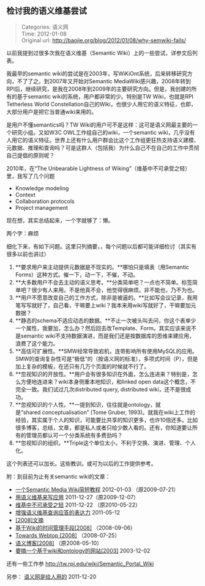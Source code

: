 检讨我的语义维基尝试
---
    
> Categories: 语义网  
> Time: 2012-01-08  
> Original url: <http://baojie.org/blog/2012/01/08/why-semwiki-fails/>
    
以前我提到过很多次我在语义维基（Semantic Wiki）上的一些尝试，详参文后列表。

我最早的semantic wiki的尝试是在2003年，写WiKiOnt系统，后来转移研究方向，不了了之。到2007年又开始对Semantic MediaWiki感兴趣，2008年转到RPI后，继续研究，是我在2008年到2009年的主要研究方向。但是，我创建的所有的基于semantic wiki的系统，用户都非常的少。特别是TW Wiki，也就是RPI Tetherless World Constellation自己的Wiki，也很少人用它的语义特征，也即，大部分用户是把它当普通wiki来用的。

是用户不懂semantics吗？TW Wiki的用户可不是这样：这可是语义网最主要的一个研究小组。又如W3C OWL工作组自己的wiki，一个semantic wiki，几乎没有人用它的语义特征。世界上还有什么用户群会比这个工作组更狂热支持语义建模、元数据、推理和查询吗？可是这群人（包括我）为什么自己不在自己的工作中贯彻自己提倡的原则呢？

2010年，在“The Unbearable Lightness of Wiking”（维基中不可承受之轻）里，我写了几个问题

- Knowledge modeling
- Context
- Collaboration protocols
- Project management

现在想，其实总结起来，一个字就够了：懒。     

两个字：麻烦

细化下来，有如下问题。这里只列摘要，，每个问题以后都可能详细检讨（其实有很多以前也讲过）

1. **要求用户来主动提供元数据是不现实的。**哪怕只是填表（用Semantic Forms）这种方式。催一下，动一下，不催，不动。
2. **大多数用户不会去主动的语义思考。**分类简单吧？一点也不简单。标签简单吧？很少有人来用。不是他真不会，他觉得很麻烦。非不能也，乃不为也。
3. **用户不愿意改变自己的工作方式，除非是被逼的。**比如写会议记录，我用笔写写就好了，自己看，干嘛要上wiki？我本来用wiki写就好了，干嘛要加元数据？
4. **静态的schema不适应动态的数据。**不止一次被头叫去问，你这个表单少一个属性，我要加，怎么办？然后回去改Template、Form。其实应该来说不是semantic wiki不支持数据演进，而是我们还是按数据库的思维来建应用，浪费了这个能力。
5. **高估可扩展性。**SMW经常导致宕机，连带影响所有使用MySQL的应用。SMW的查询复杂性可是“极低”的（按语义网的标准），多项式时间（P），但是加上复杂的模板，在还只有几万个页面的时候就不行了。
6. **忽视知识的开放性。**用户会有很多知识在外面，怎么连进来？特别是，怎么方便地连进来？wiki本身侧重本地知识，和linked open data这个概念，不完全一致。我们试过几次distributed query, distributed wiki，还不是很成功。
7. **忽视知识的个人性。**一提到知识，往往就是ontology，就是“shared conceptualisation” (Tome Gruber, 1993)。就我在wiki上工作的经验，其实属于个人的知识，可能要比共享的知识更多，也许10倍还多。比如很多博客，总结，文章，都是私人或者只给少数人看的。还有，你知道要让所有的管理员都认可一个分类系统有多费劲吗？
8. **忽视知识的组织。**Triple这个单位太小，不利于交换、演进、管理、个人化。

这个列表还可以加长。这些教训，或可为以后的工作提供参考。

附：到目前为止有关semantic wiki的文章：

- [一个Semantic Media Wiki简短教程](blog.baojie.org/2012/01/03/semantic-wiki-tutorial-2009/) 2012-01-03 （原2009-07-21）
- [用语义维基来写应用](http://blog.baojie.org/2011/12/27/semantic-wiki-based-application/) 2011-12-27（原2009-12-07）
- [维基中不可承受之轻](http://blog.baojie.org/2011/12/22/the-unbearable-lightness-of-wiking/) 2011-12-22 （原2010-05-22）
- [增强语义维基查询应答的表达力](http://blog.baojie.org/2011/05/12/semantic-wiki-query-plus/) 2011-05-12
- [[2008]文摘](http://blog.baojie.org/2012/01/02/2008-digests/)
- [基于Wiki的时间管理手段[2008]](http://blog.baojie.org/2011/12/30/wiki-as-a-time-management-tool/) （2008-09-06）
- [Towards Webtop [2008]](http://blog.baojie.org/2011/11/24/towards-webtop-2008/) （2008-07-25）
- [语义博客[2008]](http://blog.baojie.org/2012/01/02/semantic-blogging/) （原2008-05-10）
- [要搞一个基于wiki和ontology的网站[2003]](http://blog.baojie.org/2012/01/06/wiki-ontology-homepage/) 2003-12-02

还有一些工作参 <http://tw.rpi.edu/wiki/Semantic_Portal_Wiki>

另参： [语义网是给人用的](http://blog.baojie.org/2011/12/20/semantic-web-for-human/) 2011-12-20     
    